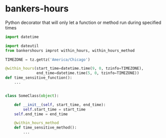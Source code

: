 # bankers-hours
Python decorator that will only let a function or method run during specified times


```python
import datetime

import dateutil
from bankershours improt within_hours, within_hours_method

TIMEZONE = tz.gettz('America/Chicago')

@within_hours(start_time=datetime.time(9, 0, tzinfo=TIMEZONE),
              end_time=datetime.time(5, 0, tzinfo=TIMEZONE))
def time_sensitive_function():
    ...


class SomeClass(object):

    def __init__(self, start_time, end_time):
        self.start_time = start_time
	self.end_time = end_time

    @within_hours_method
    def time_sensitive_method():
        ...
```
